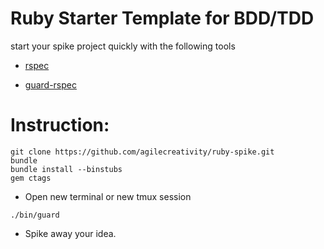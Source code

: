 Ruby Starter Template for BDD/TDD
=================================

start your spike project quickly with the following tools

- [rspec](https://github.com/rspec/rspec)

- [guard-rspec](https://github.com/guard/guard-rspec)

Instruction:
===========

```shell
git clone https://github.com/agilecreativity/ruby-spike.git
bundle
bundle install --binstubs
gem ctags
```
- Open new terminal or new tmux session

```
./bin/guard
```

- Spike away your idea.
